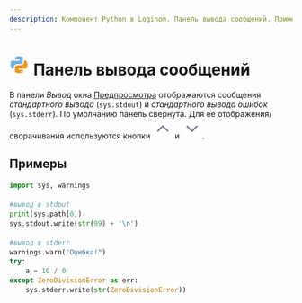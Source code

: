 ```yaml
---
description: Компонент Python в Loginom. Панель вывода сообщений. Примеры.
---
```

# ![](./../../../images/icons/components/python_default.svg) Панель вывода сообщений

В панели *Вывод* окна [Предпросмотра](./../../../visualization/preview/preview.md) отображаются сообщения *стандартного вывода* (`sys.stdout`) и *стандартного вывода ошибок* (`sys.stderr`).
По умолчанию панель свернута. Для ее отображения/сворачивания используются кнопки ![ ](./../../../images/icons/common/toolbar-controls/up_default.svg) и ![ ](./../../../images/icons/common/toolbar-controls/down_default.svg).

## Примеры

```python
import sys, warnings

#вывод в stdout
print(sys.path[0])
sys.stdout.write(str(99) + '\n')

#вывод в stderr
warnings.warn("Ошибка!")
try:
    а = 10 / 0
except ZeroDivisionError as err:
    sys.stderr.write(str(ZeroDivisionError))

```